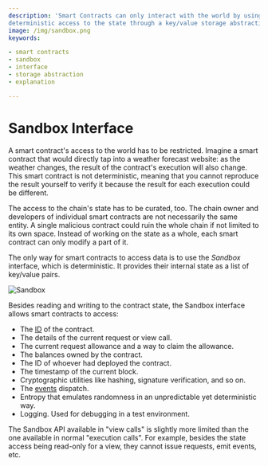 ```yaml
---
description: 'Smart Contracts can only interact with the world by using the Sandbox interface which provides limited and
deterministic access to the state through a key/value storage abstraction.'
image: /img/sandbox.png
keywords:

- smart contracts
- sandbox
- interface
- storage abstraction
- explanation

---
```


# Sandbox Interface

A smart contract's access to the world has to be restricted. Imagine a smart contract that would directly tap into a
weather forecast website: as the weather changes, the result of the contract's execution will also change. This smart
contract is not deterministic, meaning that you cannot reproduce the result yourself to verify it because the result for
each execution could be different.

The access to the chain's state has to be curated, too. The chain owner and developers of individual smart contracts are
not necessarily the same entity. A single malicious contract could ruin the whole chain if not limited to its own space.
Instead of working on the state as a whole, each smart contract can only modify a part of it.

The only way for smart contracts to access data is to use the _Sandbox_ interface, which is deterministic. It provides
their internal state as a list of key/value pairs.

![Sandbox](/img/sandbox.png)

Besides reading and writing to the contract state, the Sandbox interface allows smart contracts to access:

- The [ID](how-accounts-work.md) of the contract.
- The details of the current request or view call.
- The current request allowance and a way to claim the allowance.
- The balances owned by the contract.
- The ID of whoever had deployed the contract.
- The timestamp of the current block.
- Cryptographic utilities like hashing, signature verification, and so on.
- The [events](../how-tos/wasm/events.mdx) dispatch.
- Entropy that emulates randomness in an unpredictable yet deterministic way.
- Logging. Used for debugging in a test environment.

The Sandbox API available in "view calls" is slightly more limited than the one available in normal "execution calls".
For example, besides the state access being read-only for a view, they cannot issue requests, emit events, etc.
